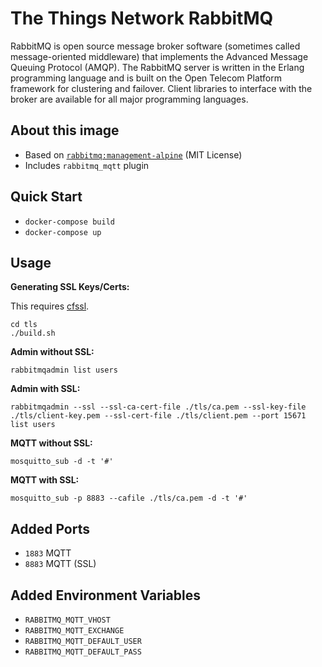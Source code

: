 # The Things Network RabbitMQ

RabbitMQ is open source message broker software (sometimes called message-oriented middleware) that implements the Advanced Message Queuing Protocol (AMQP). The RabbitMQ server is written in the Erlang programming language and is built on the Open Telecom Platform framework for clustering and failover. Client libraries to interface with the broker are available for all major programming languages.

## About this image

- Based on [`rabbitmq:management-alpine`](https://hub.docker.com/_/rabbitmq/) (MIT License)
- Includes `rabbitmq_mqtt` plugin

## Quick Start

- `docker-compose build`
- `docker-compose up`

## Usage

**Generating SSL Keys/Certs:**

This requires [cfssl](https://github.com/cloudflare/cfssl).

```
cd tls
./build.sh
```

**Admin without SSL:**

```
rabbitmqadmin list users
```

**Admin with SSL:**

```
rabbitmqadmin --ssl --ssl-ca-cert-file ./tls/ca.pem --ssl-key-file ./tls/client-key.pem --ssl-cert-file ./tls/client.pem --port 15671 list users
```

**MQTT without SSL:**

```
mosquitto_sub -d -t '#'
```

**MQTT with SSL:**

```
mosquitto_sub -p 8883 --cafile ./tls/ca.pem -d -t '#'
```

## Added Ports

- `1883` MQTT
- `8883` MQTT (SSL)

## Added Environment Variables

- `RABBITMQ_MQTT_VHOST`
- `RABBITMQ_MQTT_EXCHANGE`
- `RABBITMQ_MQTT_DEFAULT_USER`
- `RABBITMQ_MQTT_DEFAULT_PASS`

